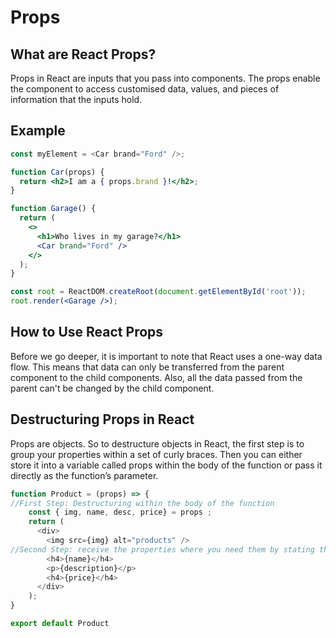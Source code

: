 # Props

## What are React Props?
Props in React are inputs that you pass into components. The props enable the component to access customised data, values, and pieces of information that the inputs hold.

## Example
```javascript
const myElement = <Car brand="Ford" />;
```
```jsx
function Car(props) {
  return <h2>I am a { props.brand }!</h2>;
}

function Garage() {
  return (
    <>
      <h1>Who lives in my garage?</h1>
      <Car brand="Ford" />
    </>
  );
}

const root = ReactDOM.createRoot(document.getElementById('root'));
root.render(<Garage />);
```


## How to Use React Props
Before we go deeper, it is important to note that React uses a one-way data flow. This means that data can only be transferred from the parent component to the child components. Also, all the data passed from the parent can't be changed by the child component.


## Destructuring Props in React

Props are objects. So to destructure objects in React, the first step is to group your properties within a set of curly braces. Then you can either store it into a variable called props within the body of the function or pass it directly as the function’s parameter.

```javascript
function Product = (props) => {
//First Step: Destructuring within the body of the function
    const { img, name, desc, price} = props ;
    return (
      <div>
  		<img src={img} alt="products" />
//Second Step: receive the properties where you need them by stating the names of the properties without attaching the prefix ‘props.’
        <h4>{name}</h4>
        <p>{description}</p>
        <h4>{price}</h4>
      </div>
    );
}

export default Product
```

